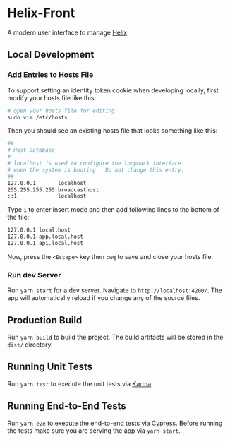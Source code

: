 # Helix-Front

A modern user interface to manage [Helix](http://helix.apache.org).

## Local Development

### Add Entries to Hosts File

To support setting an identity token cookie when developing locally, first modify your hosts file like this:

```bash
# open your hosts file for editing
sudo vim /etc/hosts
```

Then you should see an existing hosts file that looks something like this:

```bash
##
# Host Database
#
# localhost is used to configure the loopback interface
# when the system is booting.  Do not change this entry.
##
127.0.0.1       localhost
255.255.255.255 broadcasthost
::1             localhost
```

Type `i` to enter insert mode and then add following lines to the bottom of the file:

```bash
127.0.0.1 local.host
127.0.0.1 app.local.host
127.0.0.1 api.local.host
```

Now, press the `<Escape>` key then `:wq` to save and close your hosts file.

### Run dev Server

Run `yarn start` for a dev server. Navigate to `http://localhost:4200/`. The app will automatically reload if you change any of the source files.

## Production Build

Run `yarn build` to build the project. The build artifacts will be stored in the `dist/` directory.

## Running Unit Tests

Run `yarn test` to execute the unit tests via [Karma](https://karma-runner.github.io).

## Running End-to-End Tests

Run `yarn e2e` to execute the end-to-end tests via [Cypress](https://www.cypress.io/).
Before running the tests make sure you are serving the app via `yarn start`.
